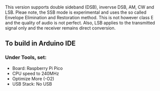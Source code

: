 This version supports double sideband (DSB), invervse DSB, AM, CW and LSB. Pleae note, the SSB mode is experimental and uses the so called Envelope Elimination and Restoration method. This is not however class E and the quality of audio is not perfect. Also, LSB applies to the transmitted signal only and the receiver remains direct conversion.

## To build in Arduino IDE

### Under Tools, set:
* Board: Raspberry Pi Pico
* CPU speed to 240MHz
* Optimize More (-O2)
* USB Stack: No USB
